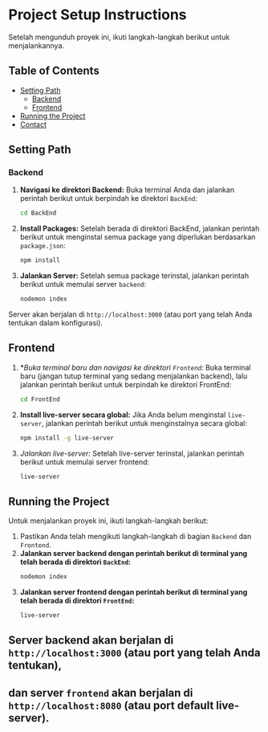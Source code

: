 # Project Setup Instructions

Setelah mengunduh proyek ini, ikuti langkah-langkah berikut untuk menjalankannya.

## Table of Contents

- [Setting Path](#setting-path)
  - [Backend](#backend)
  - [Frontend](#frontend)
- [Running the Project](#running-the-project)
- [Contact](#contact)

## Setting Path

### Backend

1. **Navigasi ke direktori Backend:**
   Buka terminal Anda dan jalankan perintah berikut untuk berpindah ke direktori `BackEnd`:
   ```sh
   cd BackEnd
2. **Install Packages:**
   Setelah berada di direktori BackEnd, jalankan perintah berikut untuk menginstal semua package yang diperlukan berdasarkan `package.json`:
   ```sh
   npm install
3. **Jalankan Server:**
   Setelah semua package terinstal, jalankan perintah berikut untuk memulai server `backend`:
   ```sh
   nodemon index

Server akan berjalan di `http://localhost:3000` (atau port yang telah Anda tentukan dalam konfigurasi).

## Frontend

1. **Buka terminal baru dan navigasi ke direktori `Frontend`:*
   Buka terminal baru (jangan tutup terminal yang sedang menjalankan backend), lalu jalankan perintah berikut untuk berpindah ke direktori FrontEnd:
   ```sh
   cd FrontEnd

2. **Install live-server secara global:**
   Jika Anda belum menginstal `live-server`, jalankan perintah berikut untuk menginstalnya secara global:
   ```sh
   npm install -g live-server

4. *Jalankan live-server:*
   Setelah live-server terinstal, jalankan perintah berikut untuk memulai server frontend:
   ```sh
   live-server

## Running the Project
Untuk menjalankan proyek ini, ikuti langkah-langkah berikut:

1. Pastikan Anda telah mengikuti langkah-langkah di bagian `Backend` dan `Frontend`.
2. **Jalankan server backend dengan perintah berikut di terminal yang telah berada di direktori `BackEnd`:**
   ```sh
   nodemon index

3. **Jalankan server frontend dengan perintah berikut di terminal yang telah berada di direktori `FrontEnd`:**
   ```sh
   live-server

## Server backend akan berjalan di `http://localhost:3000` (atau port yang telah Anda tentukan), 
## dan server `frontend` akan berjalan di `http://localhost:8080` (atau port default live-server).
